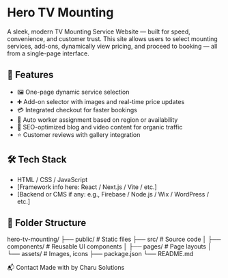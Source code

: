 
# Hero TV Mounting

A sleek, modern TV Mounting Service Website — built for speed, convenience, and customer trust. This site allows users to select mounting services, add-ons, dynamically view pricing, and proceed to booking — all from a single-page interface.

## 🚀 Features

- 🖼️ One-page dynamic service selection
- ➕ Add-on selector with images and real-time price updates
- 💳 Integrated checkout for faster bookings
- 📍 Auto worker assignment based on region or availability
- 🧾 SEO-optimized blog and video content for organic traffic
- ⭐ Customer reviews with gallery integration

## 🛠️ Tech Stack

- HTML / CSS / JavaScript
- [Framework info here: React / Next.js / Vite / etc.]
- [Backend or CMS if any: e.g., Firebase / Node.js / Wix / WordPress / etc.]

## 📂 Folder Structure

hero-tv-mounting/
├── public/ # Static files
├── src/ # Source code
│ ├── components/ # Reusable UI components
│ ├── pages/ # Page layouts
│ └── assets/ # Images, icons
├── package.json
└── README.md

📬 Contact
Made with by Charu Solutions 
